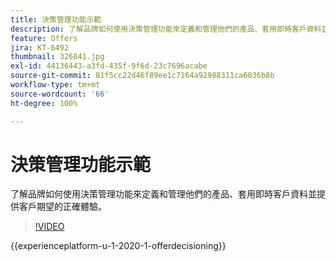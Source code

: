 ```yaml
---
title: 決策管理功能示範
description: 了解品牌如何使用決策管理功能來定義和管理他們的產品、套用即時客戶資料並提供客戶期望的正確體驗。
feature: Offers
jira: KT-6492
thumbnail: 326841.jpg
exl-id: 44136443-a3fd-435f-9f6d-23c7696acabe
source-git-commit: 81f5cc22d46f89ee1c7164a92988311ca6036b8b
workflow-type: tm+mt
source-wordcount: '66'
ht-degree: 100%

---
```


# 決策管理功能示範

了解品牌如何使用決策管理功能來定義和管理他們的產品、套用即時客戶資料並提供客戶期望的正確體驗。

>[!VIDEO](https://video.tv.adobe.com/v/326841?quality=12&learn=on)

{{experienceplatform-u-1-2020-1-offerdecisioning}}
